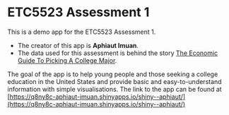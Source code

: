 
# ETC5523 Assessment 1

This is a demo app for the ETC5523 Assessment 1. 

* The creator of this app is **Aphiaut Imuan**.
* The data used for this assessment is behind the story [The Economic Guide To Picking A College Major](https://fivethirtyeight.com/features/the-economic-guide-to-picking-a-college-major/).  

The goal of the app is to help young people and those seeking a college education in the United States and provide basic and easy-to-understand information with simple visualisations.
The link to the app can be found at [https://q8ny8c-aphiaut-imuan.shinyapps.io/shiny--aphiaut/](https://q8ny8c-aphiaut-imuan.shinyapps.io/shiny--aphiaut/)
